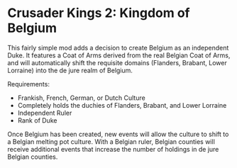 # Crusader Kings 2: Kingdom of Belgium

This fairly simple mod adds a decision to create Belgium as an independent Duke. It features a Coat of Arms derived from the real Belgian Coat of Arms, and will automatically shift the requisite domains (Flanders, Brabant, Lower Lorraine) into the de jure realm of Belgium.

Requirements:
* Frankish, French, German, or Dutch Culture
* Completely holds the duchies of Flanders, Brabant, and Lower Lorraine
* Independent Ruler
* Rank of Duke

Once Belgium has been created, new events will allow the culture to shift to a Belgian melting pot culture. With a Belgian ruler, Belgian counties will receive additional events that increase the number of holdings in de jure Belgian counties.
